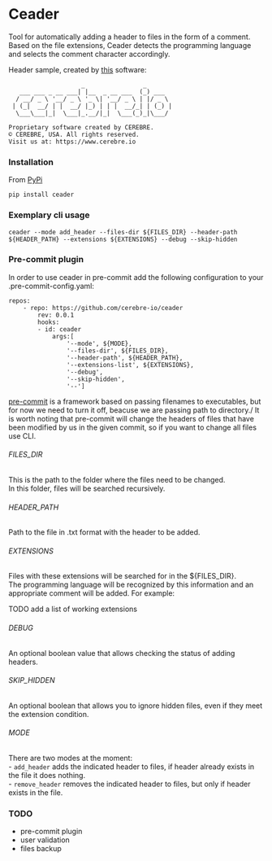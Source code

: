 # Ceader

Tool for automatically adding a header to files in the form of a comment.\
Based on the file extensions, Ceader detects the programming language and selects the comment character accordingly.

Header sample, created by [this](https://patorjk.com/software/taag/#p=display&f=Graffiti&t=Type%20Something%20) software:


```
                    _                _
   ___ ___ _ __ ___| |__  _ __ ___  (_) ___
  / __/ _ \ '__/ _ \ '_ \| '__/ _ \ | |/ _ \
 | (_|  __/ | |  __/ |_) | | |  __/_| | (_) |
  \___\___|_|  \___|_.__/|_|  \___(_)_|\___/

Proprietary software created by CEREBRE.
© CEREBRE, USA. All rights reserved.
Visit us at: https://www.cerebre.io
```



### Installation
From [PyPi](https://pypi.org/project/ceader/)
```
pip install ceader
```
### Exemplary cli usage
```
ceader --mode add_header --files-dir ${FILES_DIR} --header-path ${HEADER_PATH} --extensions ${EXTENSIONS} --debug --skip-hidden
```

### Pre-commit plugin
In order to use ceader in pre-commit add the following configuration to your .pre-commit-config.yaml:
```
repos:
    - repo: https://github.com/cerebre-io/ceader
        rev: 0.0.1
        hooks:
        - id: ceader
            args:[
                '--mode', ${MODE},
                '--files-dir', ${FILES_DIR},
                '--header-path', ${HEADER_PATH},
                '--extensions-list', ${EXTENSIONS},
                '--debug',
                '--skip-hidden',
                '--']
```
[pre-commit](https://pre-commit.com/) is a framework based on passing filenames to executables, but for now we need to turn it off, beacuse we are passing path to directory./
It is worth noting that pre-commit will change the headers of files that have been modified by us in the given commit, so if you want to change all files use CLI.

###### FILES_DIR
This is the path to the folder where the files need to be changed.\
In this folder, files will be searched recursively.

###### HEADER_PATH
Path to the file in .txt format with the header to be added.

###### EXTENSIONS
Files with these extensions will be searched for in the ${FILES_DIR}. \
The programming language will be recognized by this information and an appropriate comment will be added. For example:

TODO add a list of working extensions

###### DEBUG
An optional boolean value that allows checking the status of adding headers.

###### SKIP_HIDDEN
An optional boolean that allows you to ignore hidden files, even if they meet the extension condition.


###### MODE

There are two modes at the moment:\
    - ```add_header``` adds the indicated header to files, if header already exists in the file it does nothing.\
    - ```remove_header``` removes the indicated header to files, but only if header exists in the file.




### TODO

- pre-commit plugin
- user validation
- files backup
